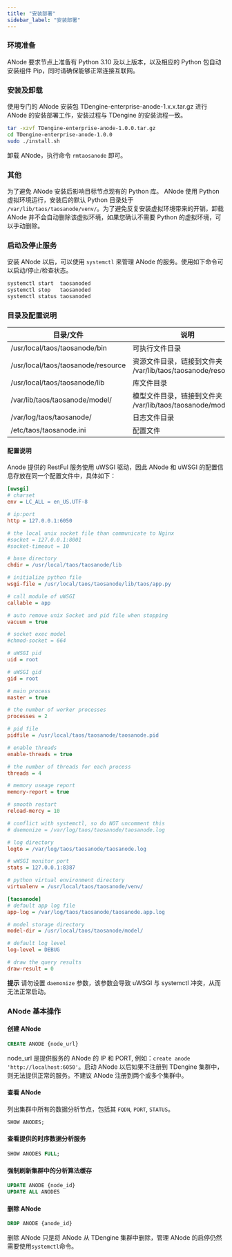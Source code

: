 ```yaml
---
title: "安装部署"
sidebar_label: "安装部署"
---
```


### 环境准备
ANode 要求节点上准备有 Python 3.10 及以上版本，以及相应的 Python 包自动安装组件 Pip，同时请确保能够正常连接互联网。

### 安装及卸载
使用专门的 ANode 安装包 TDengine-enterprise-anode-1.x.x.tar.gz 进行 ANode 的安装部署工作，安装过程与 TDengine 的安装流程一致。

```bash
tar -xzvf TDengine-enterprise-anode-1.0.0.tar.gz
cd TDengine-enterprise-anode-1.0.0
sudo ./install.sh
```

卸载 ANode，执行命令 `rmtaosanode` 即可。

### 其他
为了避免 ANode 安装后影响目标节点现有的 Python 库。 ANode 使用 Python 虚拟环境运行，安装后的默认 Python 目录处于 `/var/lib/taos/taosanode/venv/`。为了避免反复安装虚拟环境带来的开销，卸载 ANode 并不会自动删除该虚拟环境，如果您确认不需要 Python 的虚拟环境，可以手动删除。

### 启动及停止服务
安装 ANode 以后，可以使用 `systemctl` 来管理 ANode 的服务。使用如下命令可以启动/停止/检查状态。

```bash
systemctl start  taosanoded
systemctl stop   taosanoded
systemctl status taosanoded
```

### 目录及配置说明
|目录/文件|说明|
|---------------|------|
|/usr/local/taos/taosanode/bin|可执行文件目录|
|/usr/local/taos/taosanode/resource|资源文件目录，链接到文件夹 /var/lib/taos/taosanode/resource/|
|/usr/local/taos/taosanode/lib|库文件目录|
|/var/lib/taos/taosanode/model/|模型文件目录，链接到文件夹 /var/lib/taos/taosanode/model|
|/var/log/taos/taosanode/|日志文件目录|
|/etc/taos/taosanode.ini|配置文件|

#### 配置说明

Anode 提供的 RestFul 服务使用 uWSGI 驱动，因此 ANode 和 uWSGI 的配置信息存放在同一个配置文件中，具体如下：

```ini
[uwsgi]
# charset
env = LC_ALL = en_US.UTF-8

# ip:port
http = 127.0.0.1:6050

# the local unix socket file than communicate to Nginx
#socket = 127.0.0.1:8001
#socket-timeout = 10

# base directory
chdir = /usr/local/taos/taosanode/lib

# initialize python file
wsgi-file = /usr/local/taos/taosanode/lib/taos/app.py

# call module of uWSGI
callable = app

# auto remove unix Socket and pid file when stopping
vacuum = true

# socket exec model
#chmod-socket = 664

# uWSGI pid
uid = root

# uWSGI gid
gid = root

# main process
master = true

# the number of worker processes
processes = 2

# pid file
pidfile = /usr/local/taos/taosanode/taosanode.pid

# enable threads
enable-threads = true

# the number of threads for each process
threads = 4

# memory useage report
memory-report = true

# smooth restart
reload-mercy = 10

# conflict with systemctl, so do NOT uncomment this
# daemonize = /var/log/taos/taosanode/taosanode.log

# log directory
logto = /var/log/taos/taosanode/taosanode.log

# wWSGI monitor port
stats = 127.0.0.1:8387

# python virtual environment directory
virtualenv = /usr/local/taos/taosanode/venv/

[taosanode]
# default app log file
app-log = /var/log/taos/taosanode/taosanode.app.log

# model storage directory
model-dir = /usr/local/taos/taosanode/model/

# default log level
log-level = DEBUG

# draw the query results
draw-result = 0
```

**提示**
请勿设置 `daemonize` 参数，该参数会导致 uWSGI 与 systemctl 冲突，从而无法正常启动。



### ANode 基本操作
#### 创建 ANode
```sql 
CREATE ANODE {node_url}
```
node_url 是提供服务的 ANode 的 IP 和 PORT, 例如：`create anode 'http://localhost:6050'`。启动 ANode 以后如果不注册到 TDengine 集群中，则无法提供正常的服务。不建议 ANode 注册到两个或多个集群中。

#### 查看 ANode
列出集群中所有的数据分析节点，包括其 `FQDN`, `PORT`, `STATUS`。
```sql
SHOW ANODES;
```

#### 查看提供的时序数据分析服务

```SQL
SHOW ANODES FULL;
```

#### 强制刷新集群中的分析算法缓存
```SQL
UPDATE ANODE {node_id}
UPDATE ALL ANODES
```

#### 删除 ANode
```sql
DROP ANODE {anode_id}
```
删除 ANode 只是将 ANode 从 TDengine 集群中删除，管理 ANode 的启停仍然需要使用`systemctl`命令。
